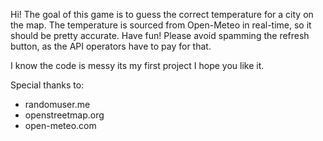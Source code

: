 Hi! The goal of this game is to guess the correct temperature for a city on the map. 
The temperature is sourced from Open-Meteo in real-time, so it should be pretty accurate. 
Have fun! Please avoid spamming the refresh button, as the API operators have to pay for that.

I know the code is messy its my first project I hope you like it.

Special thanks to:
- randomuser.me
- openstreetmap.org
- open-meteo.com

